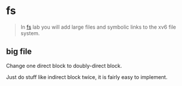 # fs

> In [fs](https://pdos.csail.mit.edu/6.S081/2020/labs/fs.html) lab you will add
> large files and symbolic links to the xv6 file system.

## big file

Change one direct block to doubly-direct block.

Just do stuff like indirect block twice, it is fairly easy to implement.
